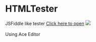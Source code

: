 # HTMLTester
JSFiddle like tester <a href="http://itsnot0ver.github.io/HTMLTester/">Click here to open</a>
<a href="http://itsnot0ver.github.io/HTMLTester/"><img src="http://s12.postimg.org/g0s7st7nh/test.png" /></a>
<br/><br/>Using Ace Editor
